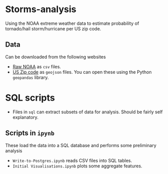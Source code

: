 # Storms-analysis

Using the NOAA extreme weather data to estimate probability of tornado/hail storm/hurricane per US zip code.

## Data 
Can be downloaded from the following websites

- [Raw NOAA](https://www2.ncdc.noaa.gov/pub/data/swdi/stormevents/csvfiles/) as `csv` files.
- [US Zip code](https://github.com/OpenDataDE/State-zip-code-GeoJSON) as `geojson` files. You can open these using the Python `geopandas` library.
# SQL scripts
- Files in `sql` can extract subsets of data for analysis. Should be fairly self explanatory.

## Scripts in `ipynb`
These load the data into a SQL database and performs some preliminary analysis
- `Write-to-Postgres.ipynb` reads CSV files into SQL tables.
- `Initial Visualisations.ipynb` plots some aggregate features.

